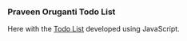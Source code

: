 ### Praveen Oruganti Todo List

Here with the [Todo List](https://praveenoruganti.github.io/praveenoruganti-js/0_Projects/praveenoruganti-todo-list) developed using JavaScript.